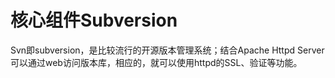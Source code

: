 # 核心组件Subversion

Svn即subversion，是比较流行的开源版本管理系统；结合Apache Httpd Server可以通过web访问版本库，相应的，就可以使用httpd的SSL、验证等功能。


